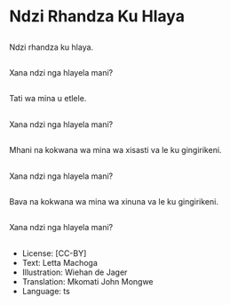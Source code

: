 # Ndzi Rhandza Ku Hlaya

##
Ndzi rhandza ku hlaya.

##
Xana ndzi nga hlayela mani?

##
Tati wa mina u etlele.

##
Xana ndzi nga hlayela mani?

##
Mhani na kokwana wa mina wa xisasti va le ku gingirikeni.

##
Xana ndzi nga hlayela mani?

##
Bava na kokwana wa mina wa xinuna va le ku gingirikeni.

##
Xana ndzi nga hlayela mani?

##
* License: [CC-BY]
* Text: Letta Machoga
* Illustration: Wiehan de Jager
* Translation: Mkomati John Mongwe
* Language: ts
